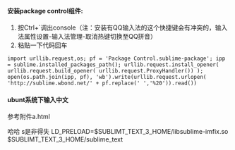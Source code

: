 #### 安装package control组件:
1. 按Ctrl+`调出console（注：安装有QQ输入法的这个快捷键会有冲突的，输入法属性设置-输入法管理-取消热键切换至QQ拼音）
2. 粘贴一下代码回车
```
import urllib.request,os; pf = 'Package Control.sublime-package'; ipp = sublime.installed_packages_path(); urllib.request.install_opener( urllib.request.build_opener( urllib.request.ProxyHandler()) ); open(os.path.join(ipp, pf), 'wb').write(urllib.request.urlopen( 'http://sublime.wbond.net/' + pf.replace(' ','%20')).read())

```

#### ubunt系统下输入中文
参考附件a.html

哈哈
s是非得失
LD_PRELOAD=$SUBLIMT_TEXT_3_HOME/libsublime-imfix.so $SUBLIMT_TEXT_3_HOME/sublime_text